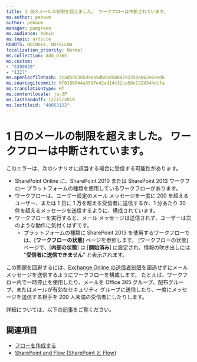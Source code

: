 ```yaml
---
title: 1 日のメールの制限を超えました。 ワークフローは中断されています。
ms.author: pebaum
author: pebaum
manager: pamgreen
ms.audience: Admin
ms.topic: article
ROBOTS: NOINDEX, NOFOLLOW
localization_priority: Normal
ms.collection: Adm_O365
ms.custom:
- "5200020"
- "1227"
ms.openlocfilehash: 3cad5d8305da0a5db9a85888793350a062e6aed6
ms.sourcegitcommit: 0f0186044a3597e42ad14c32ca58e7224344dcfa
ms.translationtype: HT
ms.contentlocale: ja-JP
ms.lasthandoff: 12/15/2019
ms.locfileid: "40053122"
---
```

# <a name="daily-email-limit-exceeded-workflow-is-suspended"></a>1 日のメールの制限を超えました。 ワークフローは中断されています。

このエラーは、次のシナリオに該当する場合に受信する可能性があります。

- SharePoint Online に、SharePoint 2010 または SharePoint 2013 ワークフロー プラットフォームの種類を使用しているワークフローがあります。
- ワークフローは、ユーザー設定のメール メッセージを一度に 200 を超えるユーザー、または 1 日に 1 万を超える受信者に送信するか、1 分あたり 30 件を超えるメッセージを送信するように、構成されています。
- ワークフローを実行すると、メール メッセージは送信されず、ユーザーは次のような動作に気付くはずです。
    - プラットフォームの種類に SharePoint 2013 を使用するワークフローでは、[**ワークフローの状態**] ページを参照します。 [ワークフローの状態] ページで、[**内部の状態**] は [**開始済み**] に設定され、情報の吹き出しには "**受信者に送信できません**" と表示されます。

この問題を回避するには、[Exchange Online の送信者制限](https://docs.microsoft.com/office365/servicedescriptions/exchange-online-service-description/exchange-online-limits#recipientlimits)を超過せずにメール メッセージを送信するようにワークフローを構成します。 たとえば、ワークフロー内で一時停止を使用したり、メールを Office 365 グループ、配布グループ、またはメールが有効なセキュリティ グループに送信したり、一度にメッセージを送信する相手を 200 人未満の受信者にしたりします。


詳細については、以下の[記事](https://support.microsoft.com/help/3150442/daily-email-limit-has-exceeded-and-your-workflow-has-been-suspended-or)をご覧ください。

## <a name="related-topics"></a>関連項目
- [フローを作成する](https://support.office.com/article/Create-a-flow-for-a-list-or-library-in-SharePoint-Online-or-OneDrive-for-Business-a9c3e03b-0654-46af-a254-20252e580d01) 
- [SharePoint and Flow (SharePoint と Flow)](https://flow.microsoft.com/blog/sharepoint-and-flow/) 
